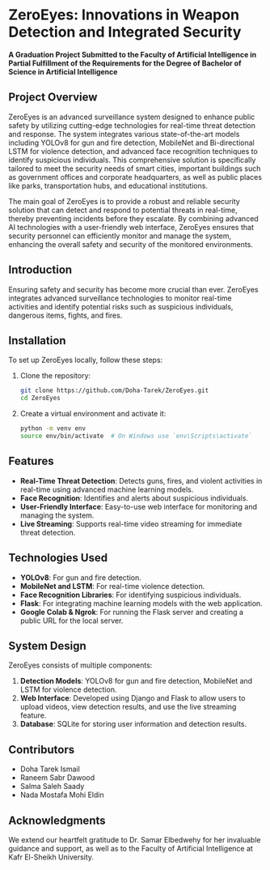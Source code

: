 # ZeroEyes: Innovations in Weapon Detection and Integrated Security

**A Graduation Project Submitted to the Faculty of Artificial Intelligence in Partial Fulfillment of the Requirements for the Degree of Bachelor of Science in Artificial Intelligence**

## Project Overview
ZeroEyes is an advanced surveillance system designed to enhance public safety by utilizing cutting-edge technologies for real-time threat detection and response. The system integrates various state-of-the-art models including YOLOv8 for gun and fire detection, MobileNet and Bi-directional LSTM for violence detection, and advanced face recognition techniques to identify suspicious individuals. This comprehensive solution is specifically tailored to meet the security needs of smart cities, important buildings such as government offices and corporate headquarters, as well as public places like parks, transportation hubs, and educational institutions. 

The main goal of ZeroEyes is to provide a robust and reliable security solution that can detect and respond to potential threats in real-time, thereby preventing incidents before they escalate. By combining advanced AI technologies with a user-friendly web interface, ZeroEyes ensures that security personnel can efficiently monitor and manage the system, enhancing the overall safety and security of the monitored environments.

## Introduction
Ensuring safety and security has become more crucial than ever. ZeroEyes integrates advanced surveillance technologies to monitor real-time activities and identify potential risks such as suspicious individuals, dangerous items, fights, and fires.

## Installation
To set up ZeroEyes locally, follow these steps:

1. Clone the repository:
    ```bash
    git clone https://github.com/Doha-Tarek/ZeroEyes.git
    cd ZeroEyes
    ```

2. Create a virtual environment and activate it:
    ```bash
    python -m venv env
    source env/bin/activate  # On Windows use `env\Scripts\activate`
    ```

## Features
- **Real-Time Threat Detection**: Detects guns, fires, and violent activities in real-time using advanced machine learning models.
- **Face Recognition**: Identifies and alerts about suspicious individuals.
- **User-Friendly Interface**: Easy-to-use web interface for monitoring and managing the system.
- **Live Streaming**: Supports real-time video streaming for immediate threat detection.

## Technologies Used
- **YOLOv8**: For gun and fire detection.
- **MobileNet and LSTM**: For real-time violence detection.
- **Face Recognition Libraries**: For identifying suspicious individuals.
- **Flask**: For integrating machine learning models with the web application.
- **Google Colab & Ngrok**: For running the Flask server and creating a public URL for the local server.

## System Design
ZeroEyes consists of multiple components:
1. **Detection Models**: YOLOv8 for gun and fire detection, MobileNet and LSTM for violence detection.
2. **Web Interface**: Developed using Django and Flask to allow users to upload videos, view detection results, and use the live streaming feature.
3. **Database**: SQLite for storing user information and detection results.

## Contributors
- Doha Tarek Ismail
- Raneem Sabr Dawood
- Salma Saleh Saady
- Nada Mostafa Mohi Eldin

## Acknowledgments
We extend our heartfelt gratitude to Dr. Samar Elbedwehy for her invaluable guidance and support, as well as to the Faculty of Artificial Intelligence at Kafr El-Sheikh University.
